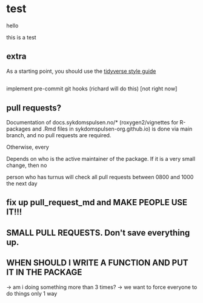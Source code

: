 # test

hello

this is a test

## extra

As a starting point, you should use the [tidyverse style guide](https://style.tidyverse.org/index.html)

## 

implement pre-commit git hooks (richard will do this) [not right now]

## pull requests?

Documentation of docs.sykdomspulsen.no/* (roxygen2/vignettes for R-packages and .Rmd files in sykdomspulsen-org.github.io) is done via main branch, and no pull requests are required.

Otherwise, every

Depends on who is the active maintainer of the package.
If it is a very small change, then no 

person who has turnus will check all pull requests between 0800 and 1000 the next day

## fix up pull_request_md and MAKE PEOPLE USE IT!!!

## SMALL PULL REQUESTS. Don't save everything up.

## WHEN SHOULD I WRITE A FUNCTION AND PUT IT IN THE PACKAGE

-> am i doing something more than 3 times?
-> we want to force everyone to do things only 1 way
